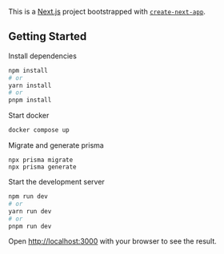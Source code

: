 This is a [Next.js](https://nextjs.org) project bootstrapped with [`create-next-app`](https://nextjs.org/docs/app/api-reference/cli/create-next-app).

## Getting Started

Install dependencies

```bash
npm install
# or
yarn install
# or
pnpm install
```

Start docker

```bash
docker compose up
```

Migrate and generate prisma

```prisma
npx prisma migrate
npx prisma generate
```

Start the development server

```bash
npm run dev
# or
yarn run dev
# or
pnpm run dev
```


Open [http://localhost:3000](http://localhost:3000) with your browser to see the result.
